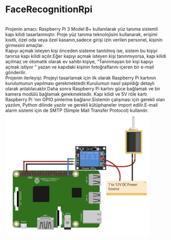 # FaceRecognitionRpi
<br> Projenin amacı: Raspberry Pi 3 Model B+ kullanılarak yüz tanıma sistemli kapı kilidi tasarlanmıştır. Proje yüz tanıma teknolojisini kullanarak, erişimi kısıtlı, özel oda veya özel kasanın,sadece girişi izin verilen personel, kişinin girmesini amaçlar.
<br> Kapıyı açmak isteyen kişi önceden sisteme tanıtılmış ise, sistem bu kişiyi tanırsa kapı kilidi açılır.Eğer kapıyı açmak isteyen kişi tanınmıyorsa, kapı kilidi açılmaz ve otomatik olarak ev sahibi kişiye, “Tanınmayan bir kişi kapıyı açmak istiyor “ yazan ve kapıdaki kişinin fotoğraflarını içeren bir e-mail gönderilir.<br>Projenin ilerleyişi: Projeyi tasarlamak için ilk olarak Raspberry Pi kartının kurulumunun yapılması gerekmektedir.Kurulumun nasıl yapıldığı detaylı olarak anlatılacaktır.Daha sonra Raspberry Pi kartını güce bağlamak ve bir kamera modülü bağlamak gerekmektedir. Kapı kilidi ve 5V röle kartı Raspberry Pi ‘nın GPIO pinlerine bağlanır.Sistemin çalışması için gerekli olan yazılım, Python dilinde yazılır ve gerekli kütüphaneler import edilir.E-mail alarm sistemi için de SMTP (Simple Mail Transfer Protocol) kullanılır.
<br>
<img src="images/img1.png" width=450>
<br>

